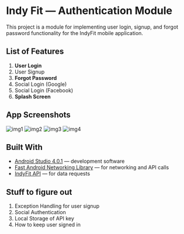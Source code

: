 # Indy Fit — Authentication Module
This project is a module for implementing user login, signup, and forgot password functionality for the IndyFit mobile application.

## List of Features
1. **User Login**
2. User Signup 
3. **Forgot Password**
4. Social Login (Google)
5. Social Login (Facebook)
6. **Splash Screen**

## App Screenshots
![img1](https://github.com/IndyFitDevs/AuthenticationModule/blob/master/screenshots/img1.jpeg)
![img2](https://github.com/IndyFitDevs/AuthenticationModule/blob/master/screenshots/img2.jpeg)
![img3](https://github.com/IndyFitDevs/AuthenticationModule/blob/master/screenshots/img3.jpeg)
![img4](https://github.com/IndyFitDevs/AuthenticationModule/blob/master/screenshots/img4.jpeg)


## Built With
* [Android Studio 4.0.1](https://developer.android.com/studio) — development software
* [Fast Android Networking Library](https://github.com/amitshekhariitbhu/Fast-Android-Networking) — for networking and API calls
* [IndyFit API](https://api.indy.fit) — for data requests

## Stuff to figure out
1. Exception Handling for user signup
2. Social Authentication
3. Local Storage of API key
4. How to keep user signed in



